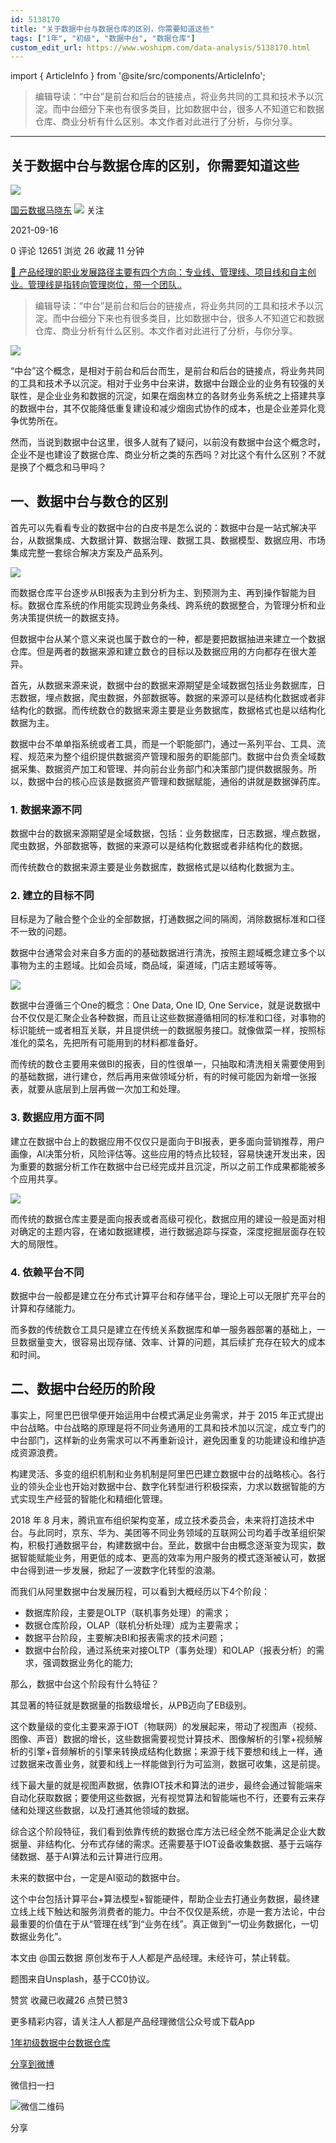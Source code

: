 ```yaml
---
id: 5138170
title: "关于数据中台与数据仓库的区别，你需要知道这些"
tags: ["1年", "初级", "数据中台", "数据仓库"]
custom_edit_url: https://www.woshipm.com/data-analysis/5138170.html
---
```

import { ArticleInfo } from '@site/src/components/ArticleInfo';

<ArticleInfo
    author="国云数据马晓东"
    authorLink="https://www.woshipm.com/u/1243288"
    published="2021-09-16"
    views={12651}
    comments={0}
    collects={26}
/>

> 编辑导读：“中台”是前台和后台的链接点，将业务共同的工具和技术予以沉淀。而中台细分下来也有很多类目，比如数据中台，很多人不知道它和数据仓库、商业分析有什么区别。本文作者对此进行了分析，与你分享。

---

## 关于数据中台与数据仓库的区别，你需要知道这些

[![](https://image.woshipm.com/wp-files/2022/11/hH0C8HX6iqcxBuRMEpZP.jpg!/both/72x72)](https://www.woshipm.com/u/1243288)

[国云数据马晓东](https://www.woshipm.com/u/1243288) ![](https://static.woshipm.com/tag/1101_1@2x.png) 关注

2021-09-16

0 评论 12651 浏览 26 收藏 11 分钟

[🔗 产品经理的职业发展路径主要有四个方向：专业线、管理线、项目线和自主创业。管理线是指转向管理岗位，带一个团队..](https://ke.qidianla.com/courses/90pm)

> 编辑导读：“中台”是前台和后台的链接点，将业务共同的工具和技术予以沉淀。而中台细分下来也有很多类目，比如数据中台，很多人不知道它和数据仓库、商业分析有什么区别。本文作者对此进行了分析，与你分享。

![](https://image.woshipm.com/wp-files/2021/09/BIYgktC5pp7LUcx0aNXO.jpg)

“中台”这个概念，是相对于前台和后台而生，是前台和后台的链接点，将业务共同的工具和技术予以沉淀。相对于业务中台来讲，数据中台跟企业的业务有较强的关联性，是企业业务和数据的沉淀，如果在烟囱林立的各财务业务系统之上搭建共享的数据中台，其不仅能降低重复建设和减少烟囱式协作的成本，也是企业差异化竞争优势所在。

然而，当说到数据中台这里，很多人就有了疑问，以前没有数据中台这个概念时，企业不是也建设了数据仓库、商业分析之类的东西吗？对比这个有什么区别？不就是换了个概念和马甲吗？

## 一、数据中台与数仓的区别

首先可以先看看专业的数据中台的白皮书是怎么说的：数据中台是一站式解决平台，从数据集成、大数据计算、数据治理、数据工具、数据模型、数据应用、市场集成完整一套综合解决方案及产品系列。

![](https://image.woshipm.com/wp-files/2021/09/MiK54fFMKO6OKUI1Dk59.png)

而数据仓库平台逐步从BI报表为主到分析为主、到预测为主、再到操作智能为目标。数据仓库系统的作用能实现跨业务条线、跨系统的数据整合，为管理分析和业务决策提供统一的数据支持。

但数据中台从某个意义来说也属于数仓的一种，都是要把数据抽进来建立一个数据仓库。但是两者的数据来源和建立数仓的目标以及数据应用的方向都存在很大差异。

首先，从数据来源来说，数据中台的数据来源期望是全域数据包括业务数据库，日志数据，埋点数据，爬虫数据，外部数据等。数据的来源可以是结构化数据或者非结构化的数据。而传统数仓的数据来源主要是业务数据库，数据格式也是以结构化数据为主。

数据中台不单单指系统或者工具，而是一个职能部门，通过一系列平台、工具、流程、规范来为整个组织提供数据资产管理和服务的职能部门。数据中台负责全域数据采集、数据资产加工和管理、并向前台业务部门和决策部门提供数据服务。所以，数据中台的核心应该是数据资产管理和数据赋能，通俗的讲就是数据弹药库。

### 1\. 数据来源不同

数据中台的数据来源期望是全域数据，包括：业务数据库，日志数据，埋点数据，爬虫数据，外部数据等，数据的来源可以是结构化数据或者非结构化的数据。

而传统数仓的数据来源主要是业务数据库，数据格式是以结构化数据为主。

### 2\. 建立的目标不同

目标是为了融合整个企业的全部数据，打通数据之间的隔阂，消除数据标准和口径不一致的问题。

数据中台通常会对来自多方面的的基础数据进行清洗，按照主题域概念建立多个以事物为主的主题域。比如会员域，商品域，渠道域，门店主题域等等。

![](https://image.woshipm.com/wp-files/2021/09/95N3zuqtEQZeYoQui5bE.png)

数据中台遵循三个One的概念：One Data, One ID, One Service，就是说数据中台不仅仅是汇聚企业各种数据，而且让这些数据遵循相同的标准和口径，对事物的标识能统一或者相互关联，并且提供统一的数据服务接口。就像做菜一样，按照标准化的菜名，先把所有可能用到的材料都准备好。

而传统的数仓主要用来做BI的报表，目的性很单一，只抽取和清洗相关需要使用到的基础数据，进行建仓，然后再用来做领域分析，有的时候可能因为新增一张报表，就要从底层到上层再做一次加工和处理。

### 3\. 数据应用方面不同

建立在数据中台上的数据应用不仅仅只是面向于BI报表，更多面向营销推荐，用户画像，AI决策分析，风险评估等。这些应用的特点比较轻，容易快速开发出来，因为重要的数据分析工作在数据中台已经完成并且沉淀，所以之前工作成果都能被多个应用共享。

![](https://image.woshipm.com/wp-files/2021/09/Y4CzD1xM4M90lBsJFlV2.png)

而传统的数据仓库主要是面向报表或者高级可视化，数据应用的建设一般是面对相对确定的主题内容，在诸如数据建模，进行数据追踪与探查，深度挖掘层面存在较大的局限性。

### 4\. 依赖平台不同

数据中台一般都是建立在分布式计算平台和存储平台，理论上可以无限扩充平台的计算和存储能力。

而多数的传统数仓工具只是建立在传统关系数据库和单一服务器部署的基础上，一旦数据量变大，很容易出现存储、效率、计算的问题，其后续扩充存在较大的成本和时间。

## 二、数据中台经历的阶段

事实上，阿里巴巴很早便开始运用中台模式满足业务需求，并于 2015 年正式提出中台战略。中台战略的原理是将不同业务通用的工具和技术加以沉淀，成立专门的中台部门，这样新的业务需求可以不再重新设计，避免因重复的功能建设和维护造成资源浪费。

构建灵活、多变的组织机制和业务机制是阿里巴巴建立数据中台的战略核心。各行业的领头企业也开始对数据中台、数字化转型进行积极探索，力求以数据智能的方式实现生产经营的智能化和精细化管理。

2018 年 8 月末，腾讯宣布组织架构变革，成立技术委员会，未来将打造技术中台。与此同时，京东、华为、美团等不同业务领域的互联网公司均着手改革组织架构，积极打通数据平台，构建数据中台。至此，数据中台由概念逐渐变为现实，数据智能赋能业务，用更低的成本、更高的效率为用户服务的模式逐渐被认可，数据中台得到进一步发展，掀起了一波数字化转型的浪潮。

而我们从阿里数据中台发展历程，可以看到大概经历以下4个阶段：

*   数据库阶段，主要是OLTP（联机事务处理）的需求；
*   数据仓库阶段，OLAP（联机分析处理）成为主要需求；
*   数据平台阶段，主要解决BI和报表需求的技术问题；
*   数据中台阶段，通过系统来对接OLTP（事务处理）和OLAP（报表分析）的需求，强调数据业务化的能力;

那么，数据中台这个阶段有什么特征？

其显著的特征就是数据量的指数级增长，从PB迈向了EB级别。

这个数量级的变化主要来源于IOT（物联网）的发展起来，带动了视图声（视频、图像、声音）数据的增长，这些数据需要视觉计算技术、图像解析的引擎+视频解析的引擎+音频解析的引擎来转换成结构化数据；来源于线下要想和线上一样，通过数据来改善业务，就要和线上一样能做到行为可监测，数据可收集，这是前提。

线下最大量的就是视图声数据，依靠IOT技术和算法的进步，最终会通过智能端来自动化获取数据；要使用这些数据，光有视觉算法和智能端也不行，还要有云来存储和处理这些数据，以及打通其他领域的数据。

综合这个阶段特征，我们看到依靠传统的数据仓库方法已经全然不能满足企业大数据量、非结构化、分布式存储的需求。还需要基于IOT设备收集数据、基于云端存储数据、基于AI算法和云计算进行应用。

未来的数据中台，一定是AI驱动的数据中台。

这个中台包括计算平台+算法模型+智能硬件，帮助企业去打通业务数据，最终建立线上线下触达和服务消费者的能力。中台不仅仅是系统，亦是一套方法论，中台最重要的价值在于从“管理在线”到“业务在线”。真正做到“一切业务数据化，一切数据业务化”。

本文由 @国云数据 原创发布于人人都是产品经理。未经许可，禁止转载。

题图来自Unsplash，基于CC0协议。

赞赏 收藏已收藏26 点赞已赞3

更多精彩内容，请关注人人都是产品经理微信公众号或下载App

[1年](https://www.woshipm.com/tag/1%e5%b9%b4)[初级](https://www.woshipm.com/tag/%e5%88%9d%e7%ba%a7)[数据中台](https://www.woshipm.com/tag/%e6%95%b0%e6%8d%ae%e4%b8%ad%e5%8f%b0)[数据仓库](https://www.woshipm.com/tag/%e6%95%b0%e6%8d%ae%e4%bb%93%e5%ba%93)

[分享到微博](https://service.weibo.com/share/share.php?appkey=2775287854&title=关于数据中台与数据仓库的区别，你需要知道这些&url=https://www.woshipm.com/data-analysis/5138170.html&pic=https://image.woshipm.com/wp-files/2021/09/BIYgktC5pp7LUcx0aNXO.jpg)

微信扫一扫

![微信二维码](https://api.pwmqr.com/qrcode/create/?url=https://www.woshipm.com/data-analysis/5138170.html)

分享